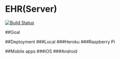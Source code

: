 # EHR(Server)
[![Build Status](https://travis-ci.org/hkust1516csefyp43/ehr-server.svg?branch=louis-october)](https://travis-ci.org/hkust1516csefyp43/ehr-server)

##Goal

##Deployment
###Local
###Heroku
###Raspberry Pi

##Mobile apps
###iOS
###Android
